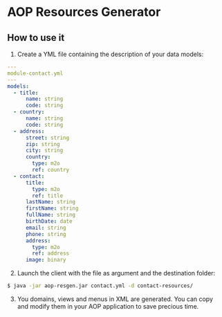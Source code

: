 # AOP Resources Generator

## How to use it

1. Create a YML file containing the description of your data models:
```yaml
---
module-contact.yml
---
models:
  - title:
      name: string
      code: string
  - country:
      name: string
      code: string
  - address:
      street: string
      zip: string
      city: string
      country:
        type: m2o
        ref: country
  - contact:
      title:
        type: m2o
        ref: title
      lastName: string
      firstName: string
      fullName: string
      birthDate: date
      email: string
      phone: string
      address:
        type: m2o
        ref: address
      image: binary
```
2. Launch the client with the file as argument and the destination folder:
```bash
$ java -jar aop-resgen.jar contact.yml -d contact-resources/
```

3. You domains, views and menus in XML are generated. You can copy and
modify them in your AOP application to save precious time.